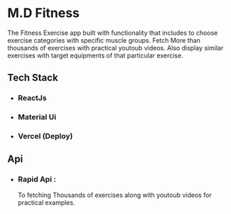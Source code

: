 
# M.D Fitness 

The Fitness Exercise app built with functionality that 
includes to choose exercise categories with specific muscle groups.
Fetch More than thousands of exercises with  practical youtoub videos.
Also display similar exercises with target equipments of that particular exercise.


## Tech Stack

* ### ReactJs
* ### Material Ui
* ### Vercel (Deploy)

## Api 


* ### Rapid Api : 
    To fetching Thousands of exercises along with youtoub videos  for practical examples.
     